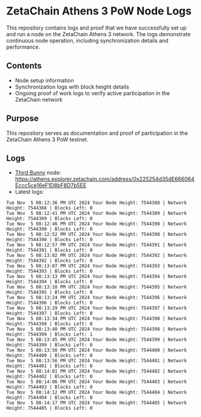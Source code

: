 # ZetaChain Athens 3 PoW Node Logs
This repository contains logs and proof that we have successfully set up and run a node on the ZetaChain Athens 3 network. The logs demonstrate continuous node operation, including synchronization details and performance.

## Contents
- Node setup information
- Synchronization logs with block height details
- Ongoing proof of work logs to verify active participation in the ZetaChain network

## Purpose
This repository serves as documentation and proof of participation in the ZetaChain Athens 3 PoW testnet.

## Logs

- [Third Bunny](https://thirdbunny.xyz/) node: https://athens.explorer.zetachain.com/address/0x225254d35dE666064Eccc5ce16eF1D8bF8D7b5EE
- Latest logs:
```
Tue Nov  5 08:12:36 PM UTC 2024 Your Node Height: 7544388 | Network Height: 7544388 | Blocks Left: 0
Tue Nov  5 08:12:41 PM UTC 2024 Your Node Height: 7544389 | Network Height: 7544389 | Blocks Left: 0
Tue Nov  5 08:12:46 PM UTC 2024 Your Node Height: 7544390 | Network Height: 7544390 | Blocks Left: 0
Tue Nov  5 08:12:52 PM UTC 2024 Your Node Height: 7544390 | Network Height: 7544390 | Blocks Left: 0
Tue Nov  5 08:12:57 PM UTC 2024 Your Node Height: 7544391 | Network Height: 7544391 | Blocks Left: 0
Tue Nov  5 08:13:02 PM UTC 2024 Your Node Height: 7544392 | Network Height: 7544392 | Blocks Left: 0
Tue Nov  5 08:13:07 PM UTC 2024 Your Node Height: 7544393 | Network Height: 7544393 | Blocks Left: 0
Tue Nov  5 08:13:13 PM UTC 2024 Your Node Height: 7544394 | Network Height: 7544394 | Blocks Left: 0
Tue Nov  5 08:13:18 PM UTC 2024 Your Node Height: 7544395 | Network Height: 7544395 | Blocks Left: 0
Tue Nov  5 08:13:24 PM UTC 2024 Your Node Height: 7544396 | Network Height: 7544396 | Blocks Left: 0
Tue Nov  5 08:13:29 PM UTC 2024 Your Node Height: 7544397 | Network Height: 7544397 | Blocks Left: 0
Tue Nov  5 08:13:34 PM UTC 2024 Your Node Height: 7544398 | Network Height: 7544398 | Blocks Left: 0
Tue Nov  5 08:13:40 PM UTC 2024 Your Node Height: 7544398 | Network Height: 7544399 | Blocks Left: 1
Tue Nov  5 08:13:45 PM UTC 2024 Your Node Height: 7544399 | Network Height: 7544399 | Blocks Left: 0
Tue Nov  5 08:13:50 PM UTC 2024 Your Node Height: 7544400 | Network Height: 7544400 | Blocks Left: 0
Tue Nov  5 08:13:56 PM UTC 2024 Your Node Height: 7544401 | Network Height: 7544401 | Blocks Left: 0
Tue Nov  5 08:14:01 PM UTC 2024 Your Node Height: 7544402 | Network Height: 7544402 | Blocks Left: 0
Tue Nov  5 08:14:06 PM UTC 2024 Your Node Height: 7544403 | Network Height: 7544403 | Blocks Left: 0
Tue Nov  5 08:14:12 PM UTC 2024 Your Node Height: 7544404 | Network Height: 7544404 | Blocks Left: 0
Tue Nov  5 08:14:17 PM UTC 2024 Your Node Height: 7544405 | Network Height: 7544405 | Blocks Left: 0
```
